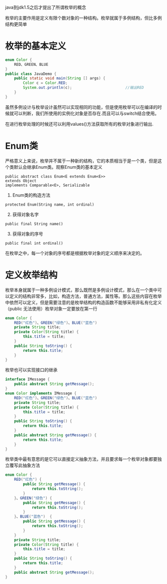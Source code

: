 java到jdk1.5之后才提出了所谓枚举的概念

枚举的主要作用是定义有限个数对象的一种结构。枚举就属于多例结构，但比多例结构更简单

# 枚举的基本定义
```java
enum Color {
    RED、GREEN、BLUE
}
public class JavaDemo {
    public static void main(String [] args) {
        Color c = Color.RED;
        System.out.println(c);                        //输出RED
    }
}
```
虽然多例设计与枚举设计虽然可以实现相同的功能，但是使用枚举可以在编译的时候就可以判断，我们所使用的实例化对象是否存在.而且可以与switch结合使用。

在进行枚举处理的时候还可以利用values()方法获取所有的枚举对象进行输出.

# Enum类
严格意义上来说，枚举并不属于一种新的结构，它的本质相当于是一个类，但是这个类默认会继承Enum类。观察Enum类的基本定义
```
public abstract class Enum<E extends Enum<E>>
extends Object
implements Comparable<E>, Serializable
```
1. Enum类的构造方法
```
protected Enum(String name, int ordinal)
```
2. 获得对象名字
```
public final String name()
```
3. 获得对象的序号
```
public final int ordinal()
```
在枚举之中，每一个对象的序号都是根据枚举对象的定义顺序来决定的。

# 定义枚举结构
枚举本身就属于一种多例设计模式，那么既然是多例设计模式，那么在一个类中可以定义的结构非常多，比如，构造方法，普通方法，属性等。那么这些内容在枚举中依然可以定义，但是需要注意的是枚举结构的构造函数不能够采用非私有化定义（public 无法使用）枚举对象一定要放在第一行
```java
enum Color {
    RED("红色")、GREEN("绿色")、BLUE("蓝色")
    private String title;
    private Color(String title) {
        this.title = title;
    }
    public String toString() {
        return this.title;
    }
}
```
枚举也可以实现接口的继承
```java
interface IMessage {
    public abstract String getMessage();
}
enum Color implements IMessage {
    RED("红色")、GREEN("绿色")、BLUE("蓝色")
    private String title;
    private Color(String title) {
        this.title = title;
    }
    public String toString() {
        return this.title;
    }
    public abstract String getMessage() {
        return this.title;
    }
}
```

枚举类中最有意思的是它可以直接定义抽象方法，并且要求每一个枚举对象都要独立覆写此抽象方法
```java
enum Color {
    RED("红色") {
        public String getMessage() {
            return this.toString();
        }
    }、GREEN("绿色") {
        public String getMessage() {
            return this.toString();
        }
    }、BLUE("蓝色")  {
        public String getMessage() {
            return this.toString();
        }
    }
    private String title;
    private Color(String title) {
        this.title = title;
    }
    public String toString() {
        return this.title;
    }
    public abstract String getMessage();
}
```

